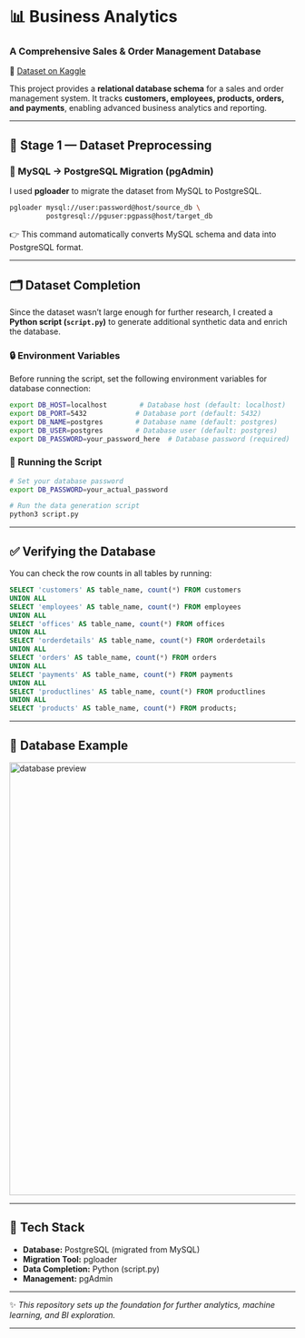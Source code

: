 # 📊 Business Analytics

### A Comprehensive Sales & Order Management Database

🔗 [Dataset on Kaggle](https://www.kaggle.com/datasets/himelsarder/business-database)

This project provides a **relational database schema** for a sales and order management system.
It tracks **customers, employees, products, orders, and payments**, enabling advanced business analytics and reporting.

---

## 🚀 Stage 1 — Dataset Preprocessing

### 🔄 MySQL → PostgreSQL Migration (pgAdmin)

I used **pgloader** to migrate the dataset from MySQL to PostgreSQL.

```bash
pgloader mysql://user:password@host/source_db \
         postgresql://pguser:pgpass@host/target_db
```

👉 This command automatically converts MySQL schema and data into PostgreSQL format.

---

## 🗂️ Dataset Completion

Since the dataset wasn’t large enough for further research, I created a **Python script (`script.py`)** to generate additional synthetic data and enrich the database.
### 🔒 Environment Variables

Before running the script, set the following environment variables for database connection:

```bash
export DB_HOST=localhost        # Database host (default: localhost)
export DB_PORT=5432            # Database port (default: 5432)
export DB_NAME=postgres        # Database name (default: postgres)
export DB_USER=postgres        # Database user (default: postgres)
export DB_PASSWORD=your_password_here  # Database password (required)
```

### 🚀 Running the Script

```bash
# Set your database password
export DB_PASSWORD=your_actual_password

# Run the data generation script
python3 script.py
```

---

## ✅ Verifying the Database

You can check the row counts in all tables by running:

```sql
SELECT 'customers' AS table_name, count(*) FROM customers
UNION ALL
SELECT 'employees' AS table_name, count(*) FROM employees
UNION ALL
SELECT 'offices' AS table_name, count(*) FROM offices
UNION ALL
SELECT 'orderdetails' AS table_name, count(*) FROM orderdetails
UNION ALL
SELECT 'orders' AS table_name, count(*) FROM orders
UNION ALL
SELECT 'payments' AS table_name, count(*) FROM payments
UNION ALL
SELECT 'productlines' AS table_name, count(*) FROM productlines
UNION ALL
SELECT 'products' AS table_name, count(*) FROM products;
```

---

## 📸 Database Example

<img width="1045" height="761" alt="database preview" src="https://github.com/user-attachments/assets/2e52e001-968d-4664-a371-76260de9436b" />

---

## 📌 Tech Stack

* **Database:** PostgreSQL (migrated from MySQL)
* **Migration Tool:** pgloader
* **Data Completion:** Python (script.py)
* **Management:** pgAdmin

---

✨ *This repository sets up the foundation for further analytics, machine learning, and BI exploration.*

---
